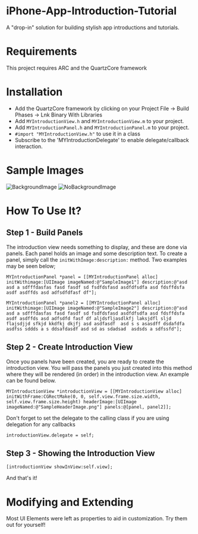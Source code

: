 iPhone-App-Introduction-Tutorial
================================

A "drop-in" solution for building stylish app introductions and tutorials.


Requirements
========================

This project requires ARC and the QuartzCore framework


Installation
========================

- Add the QuartzCore framework by clicking on your Project File -> Build Phases -> Lnk Binary With Libraries
- Add `MYIntroductionView.h` and `MYIntroductionView.m` to your project.
- Add `MYIntroductionPanel.h` and `MYIntroductionPanel.m` to your project.
- `#import "MYIntroductionView.h"` to use it in a class
- Subscribe to the 'MYIntroductionDelegate' to enable delegate/callback interaction.


Sample Images
========================

![BackgroundImage](http://img850.imageshack.us/img850/8606/iossimulatorscreenshotm.png)  ![NoBackgroundImage](http://img845.imageshack.us/img845/8606/iossimulatorscreenshotm.png)


How To Use It?
========================

Step 1 - Build Panels
------------------------
The introduction view needs something to display, and these are done via panels. Each panel holds an image and some description text. To create a panel, simply call the `initWithImage:description:` method. Two examples may be seen below;

    MYIntroductionPanel *panel = [[MYIntroductionPanel alloc] initWithimage:[UIImage imageNamed:@"SampleImage1"] description:@"asd asd a sdfffdasfas fasd fasdf sd fsdfdsfasd asdfdfsdfa asd fdsffdsfa  asdf asdffds asd adfsdfdfasf df"];
  
    MYIntroductionPanel *panel2 = [[MYIntroductionPanel alloc] initWithimage:[UIImage imageNamed:@"SampleImage2"] description:@"asd asd a sdfffdasfas fasd fasdf sd fsdfdsfasd asdfdfsdfa asd fdsffdsfa  asdf asdffds asd adfsdfd fasf df aljdsfljasdlkfj laksjdfl sljd flajsdjjd sfkjd kkdfkj dkjfj asd asdfasdf  asd s s asasdff dsdafdfa asdfss sddds a s ddsafdasdf asd sd as sdadsad  asdsds a sdfssfd"];
    
Step 2 - Create Introduction View
-----------------------
Once you panels have been created,  you are ready to create the introduction view. You will pass the panels you just created into this method where they will be rendered (in order) in the introduction view. An example can be found below.

    MYIntroductionView *introductionView = [[MYIntroductionView alloc] initWithFrame:CGRectMake(0, 0, self.view.frame.size.width, self.view.frame.size.height) headerImage:[UIImage imageNamed:@"SampleHeaderImage.png"] panels:@[panel, panel2]];

Don't forget to set the delegate to the calling class if you are using delegation for any callbacks

    introductionView.delegate = self;

Step 3 - Showing the Introduction View
-----------------------
    
    [introductionView showInView:self.view];

And that's it!

Modifying and Extending
========================

Most UI Elements were left as properties to aid in customization. Try them out for yourself!
